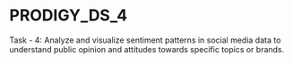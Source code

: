 # PRODIGY_DS_4
Task - 4: Analyze and visualize sentiment patterns in social media data to understand public opinion and attitudes towards specific topics or brands.
